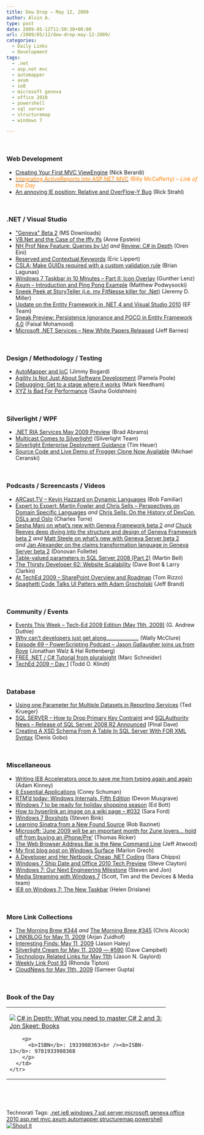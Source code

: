 ```yaml
---
title: Dew Drop – May 12, 2009
author: Alvin A.
type: post
date: 2009-05-12T11:50:30+00:00
url: /2009/05/12/dew-drop-may-12-2009/
categories:
  - Daily Links
  - Development
tags:
  - .net
  - asp.net mvc
  - automapper
  - axum
  - ie8
  - microsoft geneva
  - office 2010
  - powershell
  - sql server
  - structuremap
  - windows 7

---
```

&#160;

### Web Development

  * [Creating Your First MVC ViewEngine][1] (Nick Berardi)
  * [<font color="#ff8000">Integrating ActiveReports into ASP.NET MVC</font>][2] <font color="#ff8000">(Billy McCafferty) <em>– Link of the Day</em></font>
  * [An annoying IE position: Relative and OverFlow-Y Bug][3] (Rick Strahl)

&#160;

### .NET / Visual Studio

  * ["Geneva" Beta 2][4] (MS Downloads)
  * [VB.Net and the Case of the Iffy Ifs][5] (Anne Epstein)
  * [NH Prof New Feature: Queries by Url][6] _and_&#160;[Review: C# in Depth][7] (Oren Eini)
  * [Reserved and Contextual Keywords][8] (Eric Lippert)
  * [CSLA: Make GUIDs required with a custom validation rule][9] (Brian Lagunas)
  * [Windows 7 Taskbar in 10 Minutes – Part II: Icon Overlay][10] (Gunther Lenz)
  * [Axum – Introduction and Ping Pong Example][11] (Matthew Podwysocki)
  * [Sneek Peek at StoryTeller (i.e. my FitNesse killer for .Net)][12] (Jeremy D. Miller)
  * [Update on the Entity Framework in .NET 4 and Visual Studio 2010][13] (EF Team)
  * [Sneak Preview: Persistence Ignorance and POCO in Entity Framework 4.0][14] (Faisal Mohamood)
  * [Microsoft .NET Services &#8211; New White Papers Released][15] (Jeff Barnes)

&#160;

### Design / Methodology / Testing

  * [AutoMapper and IoC][16] (Jimmy Bogard)
  * [Agility Is Not Just About Software Development][17] (Pamela Poole)
  * [Debugging: Get to a stage where it works][18] (Mark Needham)
  * [XYZ Is Bad For Performance][19] (Sasha Goldshtein)

&#160;

### Silverlight / WPF

  * [.NET RIA Services May 2009 Preview][20] (Brad Abrams)
  * [Multicast Comes to Silverlight!][21] (Silverlight Team)
  * [Silverlight Enterprise Deployment Guidance][22] (Tim Heuer)
  * [Source Code and Live Demo of Frogger Clone Now Available][23] (Michael Ceranski)

&#160;

### Podcasts / Screencasts / Videos

  * [ARCast.TV &#8211; Kevin Hazzard on Dynamic Languages][24] (Bob Familiar)
  * [Expert to Expert: Martin Fowler and Chris Sells &#8211; Perspectives on Domain Specific Languages][25] _and_&#160;[Chris Sells: On the History of DevCon, DSLs and Oslo][26] (Charles Torre)
  * [Sesha Mani on what&#8217;s new with Geneva Framework beta 2][27] _and_&#160;[Chuck Reeves deep diving into the structure and design of Geneva Framework beta 2][28] _and_&#160;[Matt Steele on what&#8217;s new with Geneva Server beta 2][29] _and_&#160;[Jan Alexander on the claims transformation language in Geneva Server beta 2][30] (Donovan Follette)
  * [Table-valued parameters in SQL Server 2008 (Part 2)][31] (Martin Bell)
  * [The Thirsty Developer 62: Website Scalability][32] (Dave Bost & Larry Clarkin)
  * [At TechEd 2009 &#8211; SharePoint Overview and Roadmap][33] (Tom Rizzo)
  * [Spaghetti Code Talks UI Patters with Adam Grocholski][34] (Jeff Brand)

&#160;

### Community / Events

  * [Events This Week – Tech-Ed 2009 Edition (May 11th, 2009)][35] (G. Andrew Duthie)
  * [Why can&#8217;t developers just get along&#8230;&#8230;&#8230;&#8230;&#8230;&#8230;&#8230;][36] (Wally McClure)
  * [Episode 69 &#8211; PowerScripting Podcast &#8211; Jason Gallaugher joins us from Rove][37] (Jonathan Walz & Hal Rottenberg)
  * [FREE .NET / C# Tutorial from pluralsight][38] (Marc Schneider)
  * [TechEd 2009 – Day 1][39] (Todd O. Klindt)

&#160;

### Database

  * [Using one Parameter for Multiple Datasets in Reporting Services][40] (Ted Krueger)
  * [SQL SERVER – How to Drop Primary Key Contraint][41] and [SQLAuthority News – Release of SQL Server 2008 R2 Announced][42] (Pinal Dave)
  * [Creating A XSD Schema From A Table In SQL Server With FOR XML Syntax][43] (Denis Gobo)

&#160;

### Miscellaneous

  * [Writing IE8 Accelerators once to save me from typing again and again][44] (Adam Kinney)
  * [8 Essential Applications][45] (Corey Schuman)
  * [RTM’d today: Windows Internals, Fifth Edition][46] (Devon Musgrave)
  * [Windows 7 to be ready for holiday shopping season][47] (Ed Bott)
  * [How to hyperlink an image on a wiki page &#8211; #032][48] (Sara Ford)
  * [Windows 7 Boxshots][49] (Steven Bink)
  * [Learning Sinatra from a New Found Source][50] (Rob Bazinet)
  * [Microsoft: &#8216;June 2009 will be an important month for Zune lovers&#8230; hold off from buying an iPhone/Pre&#8217;][51] (Thomas Ricker)
  * [The Web Browser Address Bar is the New Command Line][52] (Jeff Atwood)
  * [My first blog post on Windows Surface][53] (Marlon Grech)
  * [A Developer and Her Netbook: Cheap .NET Coding][54] (Sara Chipps)
  * [Windows 7 Ship Date and Office 2010 Tech Preview][55] (Steve Clayton)
  * [Windows 7: Our Next Engineering Milestone][56] (Steven and Jon)
  * [Media Streaming with Windows 7][57] (Scott, Tim and the Devices & Media team)
  * [IE8 on Windows 7: The New Taskbar][58] (Helen Drislane)

&#160;

### More Link Collections

  * [The Morning Brew #344][59] _and_&#160;[The Morning Brew #345][60] (Chris Alcock)
  * [LINKBLOG for May 11, 2009][61] (Arjan Zuidhof)
  * [Interesting Finds: May 11, 2009][62] (Jason Haley)
  * [Silverlight Cream for May 11, 2009 &#8212; #590][63] (Dave Campbell)
  * [Technology Related Links for May 11th][64] (Jason N. Gaylord)
  * [Weekly Link Post 93][65] (Rhonda Tipton)
  * [CloudNews for May 11th, 2009][66] (Sameer Gupta)

&#160;

### Book of the Day

<div style="padding-bottom: 0px; margin: 0px; padding-left: 0px; padding-right: 0px; display: inline; float: none; padding-top: 0px" id="scid:7dc1bd33-94bd-46fd-a20b-0131235bcd47:37250693-0333-4664-91fa-2f2f92364938" class="wlWriterSmartContent">
  <table cellspacing="0" cellpadding="2" width="400" border="0" unselectable="on">
    <tr>
      <td valign="top" width="400">
        <p>
          <a title="C# in Depth: What you need to master C# 2 and 3: Jon Skeet: Books" href="http://www.amazon.com/exec/obidos/ASIN/1933988363/alvinashcraft-20"><img data-recalc-dims="1" decoding="async" src="https://i0.wp.com/images.amazon.com/images/P/1933988363.01.MZZZZZZZ.jpg?w=660" border="0" align="left" style="float:left" />C# in Depth: What you need to master C# 2 and 3: Jon Skeet: Books</a>
        </p>
        
        <p>
          <b>ISBN</b>: 1933988363<br /><b>ISBN-13</b>: 9781933988368
        </p>
      </td>
    </tr>
  </table>
</div>

&#160;

<div style="padding-bottom: 0px; margin: 0px; padding-left: 0px; padding-right: 0px; display: inline; float: none; padding-top: 0px" id="scid:C16BAC14-9A3D-4c50-9394-FBFEF7A93539:81cf2909-cc52-4b0d-af69-a31435496fdb" class="wlWriterSmartContent">
  <!--dotnetkickit-->
</div>

&#160;

<div style="padding-bottom: 0px; margin: 0px; padding-left: 0px; padding-right: 0px; display: inline; float: none; padding-top: 0px" id="scid:0767317B-992E-4b12-91E0-4F059A8CECA8:a0ea4f22-30bb-454d-ba24-465294451b5c" class="wlWriterSmartContent">
  Technorati Tags: <a href="http://technorati.com/tags/.net" rel="tag">.net</a>,<a href="http://technorati.com/tags/ie8" rel="tag">ie8</a>,<a href="http://technorati.com/tags/windows+7" rel="tag">windows 7</a>,<a href="http://technorati.com/tags/sql+server" rel="tag">sql server</a>,<a href="http://technorati.com/tags/microsoft+geneva" rel="tag">microsoft geneva</a>,<a href="http://technorati.com/tags/office+2010" rel="tag">office 2010</a>,<a href="http://technorati.com/tags/asp.net+mvc" rel="tag">asp.net mvc</a>,<a href="http://technorati.com/tags/axum" rel="tag">axum</a>,<a href="http://technorati.com/tags/automapper" rel="tag">automapper</a>,<a href="http://technorati.com/tags/structuremap" rel="tag">structuremap</a>,<a href="http://technorati.com/tags/powershell" rel="tag">powershell</a>
</div>

<div class="wlWriterHeaderFooter" style="margin:0px; padding:0px 0px 0px 0px;">
  <div class="shoutIt">
    <a rev="vote-for" href="http://dotnetshoutout.com/Submit?url=http%3a%2f%2fwww.alvinashcraft.com%2f2009%2f05%2f12%2fdew-drop-may-12-2009%2f&title=Dew+Drop+-+May+12%2c+2009"><img decoding="async" alt="Shout it" src="http://dotnetshoutout.com/image.axd?url=https://morningdew-bpc6g3a0fgaxdxcu.eastus2-01.azurewebsites.net/2009/05/12/dew-drop-may-12-2009/" style="border:0px" /></a>
  </div>
</div>

 [1]: http://www.coderjournal.com/2009/05/creating-your-first-mvc-viewengine/
 [2]: http://feedproxy.google.com/~r/Devlicious/~3/MgeXOLATTUw/integrating-activereports-for-net-into-asp-net-mvc.aspx
 [3]: http://feedproxy.google.com/~r/RickStrahl/~3/kGwWFRhf6Gk/761008.aspx
 [4]: http://feedproxy.google.com/~r/MicrosoftDownloadCenter/~3/T_kpERwFwMs/details.aspx
 [5]: http://feedproxy.google.com/~r/Devlicious/~3/syJ8XEigdIw/vb-net-and-the-case-of-the-iffy-ifs.aspx
 [6]: http://feedproxy.google.com/~r/AyendeRahien/~3/eUUwiNPoraI/nh-prof-new-feature-queries-by-url.aspx
 [7]: http://feedproxy.google.com/~r/AyendeRahien/~3/0ony1gu5YGg/review-c-in-depth.aspx
 [8]: http://blogs.msdn.com/ericlippert/archive/2009/05/11/reserved-and-contextual-keywords.aspx
 [9]: http://elegantcode.com/2009/05/11/csla-make-guids-required-with-a-custom-validation-rule-2/
 [10]: http://blogs.msdn.com/usisvde/archive/2009/05/11/windows-taskbar-in-10-minutes-part-ii-icon-overlay.aspx
 [11]: http://codebetter.com/blogs/matthew.podwysocki/archive/2009/05/12/axum-introduction-and-ping-pong-example.aspx
 [12]: http://codebetter.com/blogs/jeremy.miller/archive/2009/05/11/sneek-peek-at-storyteller-i-e-my-fitnesse-killer-for-net.aspx
 [13]: http://blogs.msdn.com/adonet/archive/2009/05/11/update-on-the-entity-framework-in-net-4-and-visual-studio-2010.aspx
 [14]: http://blogs.msdn.com/adonet/archive/2009/05/11/sneak-preview-persistence-ignorance-and-poco-in-entity-framework-4-0.aspx
 [15]: http://blogs.msdn.com/jbarnes/archive/2009/05/11/microsoft-net-services-new-white-papers-released.aspx
 [16]: http://feedproxy.google.com/~r/LosTechies/~3/ni3jFWTmIE0/automapper-and-ioc.aspx
 [17]: http://feedproxy.google.com/~r/Webworkerdaily/~3/P4IBBTKb0VY/
 [18]: http://feedproxy.google.com/~r/MarkNeedham/~3/u7ETfJcaYeI/
 [19]: http://feeds.dzone.com/~r/zones/dotnet/~3/Ha8b-9ffxxY/xyz-bad-performance
 [20]: http://blogs.msdn.com/brada/archive/2009/05/11/net-ria-services-may-2009-preview.aspx
 [21]: http://team.silverlight.net/announcements/multicast-comes-to-silverlight/
 [22]: http://feeds.timheuer.com/~r/timheuer/~3/RTa-4RZxTBY/silverlight-enterprise-deployment-guidance.aspx
 [23]: http://www.codecapers.com/2009/05/source-code-for-frogger-clone-now.html
 [24]: http://feedproxy.google.com/~r/msdn/bobfamiliar/~3/PboqJef85z8/arcast-tv-kevin-hazzard-on-dynamic-languages.aspx
 [25]: http://channel9.msdn.com/posts/Charles/Expert-to-Expert-Martin-Fowler-and-Chris-Sells-Perspectives-on-Domain-Specific-Languages/
 [26]: http://channel9.msdn.com/posts/Charles/Chris-Sells-History-of-DevCon/
 [27]: http://channel9.msdn.com/shows/Identity/Sesha-Mani-on-whats-new-with-Geneva-Framework-beta-2/
 [28]: http://channel9.msdn.com/shows/Identity/Chuck-Reeves-deep-diving-into-the-structure-and-design-of-Geneva-Framework-beta-2/
 [29]: http://channel9.msdn.com/shows/Identity/Matt-Steele-on-whats-new-with-Geneva-Server-beta-2/
 [30]: http://channel9.msdn.com/shows/Identity/Jan-Alexander-on-the-claims-transformation-language-in-Geneva-Server-beta-2/
 [31]: http://sqlblogcasts.com/blogs/martinbell/archive/2009/05/11/Table_2D00_valued-parameters-in-SQL-Server-2008-_2800_Part-2_2900_.aspx
 [32]: http://feedproxy.google.com/~r/ThirstyDeveloperPodcast/~3/BRnVgz5MdHo/TheThirstyDeveloper62WebsiteScalability.aspx
 [33]: http://feedproxy.google.com/~r/sharepointmsblogs/~3/ON0Wj6WmwDE/at-teched-2009-sharepoint-overview-and-roadmap.aspx
 [34]: http://feedproxy.google.com/~r/SpaghettiCodePodcasts/~3/6DU3t1Qh_50/post.aspx
 [35]: http://blogs.msdn.com/gduthie/archive/2009/05/11/events-this-week-tech-ed-2009-edition-may-11th-2009.aspx
 [36]: http://morewally.com/cs/blogs/wallym/archive/2009/05/11/why-can-t-developers-just-get-along.aspx
 [37]: http://feedproxy.google.com/~r/Powerscripting/~3/n84kQL1_BK8/index.php
 [38]: http://blogs.msdn.com/publicsector/archive/2009/05/11/free-net-c-tutorial-from-pluralsight.aspx
 [39]: http://feedproxy.google.com/~r/sharepointmvpblogs/~3/-YRHTblqsi8/ViewPost.aspx
 [40]: http://blogs.lessthandot.com/index.php/DataMgmt/DataDesign/using-one-parameter-for-multiple-dataset
 [41]: http://blog.sqlauthority.com/2009/05/12/sql-server-how-to-drop-primary-key-contraint/
 [42]: http://blog.sqlauthority.com/2009/05/12/sqlauthority-news-release-of-sql-server-2008-r2-announced/
 [43]: http://blogs.lessthandot.com/index.php/DataMgmt/DataDesign/creating-a-xsd-schema-from-a-table-in-sq
 [44]: http://adamkinney.com/blog/424/default.aspx
 [45]: http://feeds.dzone.com/~r/zones/dotnet/~3/xsU72zeIct4/8-essential-applications
 [46]: http://blogs.msdn.com/microsoft_press/archive/2009/05/11/rtm-d-today-windows-internals-fifth-edition.aspx
 [47]: http://feedproxy.google.com/~r/zdnet/Bott/~3/vjHUx7zYvYU/
 [48]: http://blogs.msdn.com/saraford/archive/2009/05/11/how-to-hyperlink-an-image-on-a-wiki-page-032.aspx
 [49]: http://feeds.bink.nu/~r/binkdotnu/~3/UvSYrX4SEtc/windows-7-boxshots.aspx
 [50]: http://feedproxy.google.com/~r/AccidentalTechnologist/~3/s_iplUL8VnI/
 [51]: http://www.engadget.com/2009/05/12/microsoft-june-2009-will-be-an-important-month-for-zune-lovers/
 [52]: http://www.codinghorror.com/blog/archives/001265.html
 [53]: http://marlongrech.wordpress.com/2009/05/11/my-first-blog-post-on-windows-surface/
 [54]: http://itmanagement.earthweb.com/features/article.php/3819656/A-Developer-and-her-Netbook-Cheap-NET-Coding.htm
 [55]: http://blogs.msdn.com/stevecla01/archive/2009/05/11/windows-7-ship-date-and-office-2010-tech-preview.aspx
 [56]: http://blogs.msdn.com/e7/archive/2009/05/11/OurNextEngineeringMilestone2.aspx
 [57]: http://blogs.msdn.com/e7/archive/2009/05/12/media-streaming-with-windows-7.aspx
 [58]: http://blogs.msdn.com/ie/archive/2009/05/11/ie8-on-windows-7-the-new-taskbar.aspx
 [59]: http://feedproxy.google.com/~r/ReflectivePerspective/~3/-t4kBFmwxj0/
 [60]: http://feedproxy.google.com/~r/ReflectivePerspective/~3/kY0V9AlOV2Q/
 [61]: http://feedproxy.google.com/~r/ArjansWorld/~3/Qol8uoHH6QM/
 [62]: http://jasonhaley.com/blog/post.aspx?id=4c636db6-a33e-4cd8-9561-eaea729c2190
 [63]: http://geekswithblogs.net/WynApseTechnicalMusings/archive/2009/05/11/132027.aspx
 [64]: http://feeds.jasongaylord.com/~r/JasonNGaylord/~3/G9k9y-7v3o0/technology-related-links-for-may-11th.aspx
 [65]: http://rtipton.wordpress.com/2009/05/11/weekly-link-post-93/
 [66]: http://feedproxy.google.com/~r/CloudAve/~3/Lm7wFc5hmeU/cloudnews-for-may-11th-2009